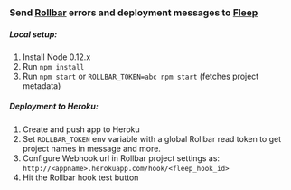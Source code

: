 ### Send [Rollbar](https://rollbar.com/) errors and deployment messages to [Fleep](https://fleep.io/)
##### Local setup:
1. Install Node 0.12.x
2. Run `npm install`
3. Run `npm start` or `ROLLBAR_TOKEN=abc npm start` (fetches project metadata)

##### Deployment to Heroku:
1. Create and push app to Heroku
2. Set `ROLLBAR_TOKEN` env variable with a global Rollbar read token to get project
names in message and more.
3. Configure Webhook url in Rollbar project settings as: `http://<appname>.herokuapp.com/hook/<fleep_hook_id>`
4. Hit the Rollbar hook test button